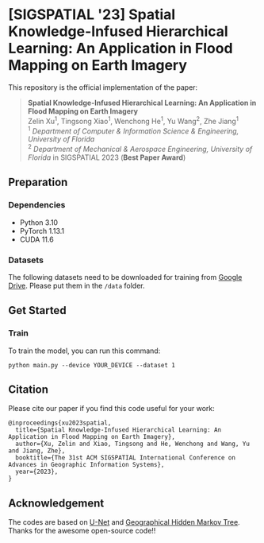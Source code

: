 # [SIGSPATIAL '23] Spatial Knowledge-Infused Hierarchical Learning: An Application in Flood Mapping on Earth Imagery 
This repository is the official implementation of the paper: 
> **Spatial Knowledge-Infused Hierarchical Learning: An Application in Flood Mapping on Earth Imagery** <br>
> Zelin Xu<sup>1</sup>, Tingsong Xiao<sup>1</sup>, Wenchong He<sup>1</sup>, Yu Wang<sup>2</sup>, Zhe Jiang<sup>1</sup> <br>
> <sup>1</sup> *Department of Computer & Information Science & Engineering, University of Florida* <br>
> <sup>2</sup> *Department of Mechanical & Aerospace Engineering, University of Florida*
> in SIGSPATIAL 2023 (**Best Paper Award**)

## Preparation
### Dependencies
- Python 3.10
- PyTorch 1.13.1
- CUDA 11.6
### Datasets
The following datasets need to be downloaded for training from [Google Drive](https://drive.google.com/drive/folders/1jytlsS9yEdcPpOgSIGqOeM1ZlxvhqnBl?usp=sharing). Please put them in the `/data` folder.

## Get Started
### Train
To train the model, you can run this command:
```
python main.py --device YOUR_DEVICE --dataset 1 
```

## Citation
Please cite our paper if you find this code useful for your work:
```
@inproceedings{xu2023spatial,
  title={Spatial Knowledge-Infused Hierarchical Learning: An Application in Flood Mapping on Earth Imagery},
  author={Xu, Zelin and Xiao, Tingsong and He, Wenchong and Wang, Yu and Jiang, Zhe},
  booktitle={The 31st ACM SIGSPATIAL International Conference on Advances in Geographic Information Systems},
  year={2023},
}
```

## Acknowledgement
The codes are based on [U-Net](https://github.com/milesial/Pytorch-UNet) and [Geographical Hidden Markov Tree](https://github.com/spatialdatasciencegroup/HMTFIST). Thanks for the awesome open-source code!!
